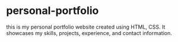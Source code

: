 # personal-portfolio
this is my personal portfolio website created using HTML, CSS. It showcases my skills, projects, experience, and contact information.
